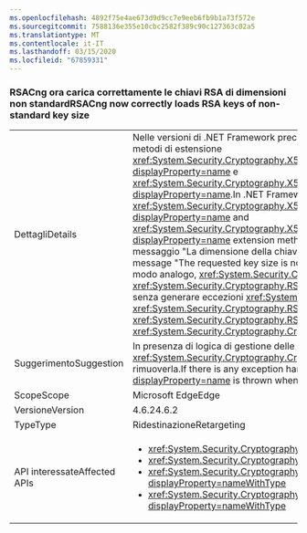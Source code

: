 ```yaml
---
ms.openlocfilehash: 4892f75e4ae673d9d9cc7e9eeb6fb9b1a73f572e
ms.sourcegitcommit: 7588136e355e10cbc2582f389c90c127363c02a5
ms.translationtype: MT
ms.contentlocale: it-IT
ms.lasthandoff: 03/15/2020
ms.locfileid: "67859331"
---
```

### <a name="rsacng-now-correctly-loads-rsa-keys-of-non-standard-key-size"></a><span data-ttu-id="c6a51-101">RSACng ora carica correttamente le chiavi RSA di dimensioni non standard</span><span class="sxs-lookup"><span data-stu-id="c6a51-101">RSACng now correctly loads RSA keys of non-standard key size</span></span>

|   |   |
|---|---|
|<span data-ttu-id="c6a51-102">Dettagli</span><span class="sxs-lookup"><span data-stu-id="c6a51-102">Details</span></span>|<span data-ttu-id="c6a51-103">Nelle versioni di .NET Framework precedenti alla 4.6.2, i clienti con chiavi di dimensioni non standard per i certificati RSA non possono accedere a queste chiavi tramite i metodi di estensione <xref:System.Security.Cryptography.X509Certificates.RSACertificateExtensions.GetRSAPublicKey(System.Security.Cryptography.X509Certificates.X509Certificate2)?displayProperty=name> e <xref:System.Security.Cryptography.X509Certificates.RSACertificateExtensions.GetRSAPrivateKey(System.Security.Cryptography.X509Certificates.X509Certificate2)?displayProperty=name>.</span><span class="sxs-lookup"><span data-stu-id="c6a51-103">In .NET Framework versions prior to 4.6.2, customers with non-standard key sizes for RSA certificates are unable to access those keys via the <xref:System.Security.Cryptography.X509Certificates.RSACertificateExtensions.GetRSAPublicKey(System.Security.Cryptography.X509Certificates.X509Certificate2)?displayProperty=name> and <xref:System.Security.Cryptography.X509Certificates.RSACertificateExtensions.GetRSAPrivateKey(System.Security.Cryptography.X509Certificates.X509Certificate2)?displayProperty=name> extension methods.</span></span>  <span data-ttu-id="c6a51-104">Viene generata un'eccezione <xref:System.Security.Cryptography.CryptographicException?displayProperty=name> con il messaggio &quot;La dimensione della chiave specificata non è supportata&quot;.</span><span class="sxs-lookup"><span data-stu-id="c6a51-104">A <xref:System.Security.Cryptography.CryptographicException?displayProperty=name> with the message &quot;The requested key size is not supported&quot; is thrown.</span></span> <span data-ttu-id="c6a51-105">Il problema è stato risolto in .NET Framework 4.6.2.</span><span class="sxs-lookup"><span data-stu-id="c6a51-105">In .NET Framework 4.6.2 this issue has been fixed.</span></span> <span data-ttu-id="c6a51-106">In modo analogo, <xref:System.Security.Cryptography.RSA.ImportParameters(System.Security.Cryptography.RSAParameters)> e <xref:System.Security.Cryptography.RSACng.ImportParameters(System.Security.Cryptography.RSAParameters)> ora funzionano con dimensioni della chiave non standard senza generare eccezioni <xref:System.Security.Cryptography.CryptographicException?displayProperty=name>.</span><span class="sxs-lookup"><span data-stu-id="c6a51-106">Similarly, <xref:System.Security.Cryptography.RSA.ImportParameters(System.Security.Cryptography.RSAParameters)> and <xref:System.Security.Cryptography.RSACng.ImportParameters(System.Security.Cryptography.RSAParameters)> now work with non-standard key sizes without throwing a <xref:System.Security.Cryptography.CryptographicException?displayProperty=name>.</span></span>|
|<span data-ttu-id="c6a51-107">Suggerimento</span><span class="sxs-lookup"><span data-stu-id="c6a51-107">Suggestion</span></span>|<span data-ttu-id="c6a51-108">In presenza di logica di gestione delle eccezioni basata sul comportamento precedente in cui viene generata una <xref:System.Security.Cryptography.CryptographicException?displayProperty=name> quando vengono usate dimensioni della chiave non standard, valutare la possibilità di rimuoverla.</span><span class="sxs-lookup"><span data-stu-id="c6a51-108">If there is any exception handling logic that relies on the previous behavior where a <xref:System.Security.Cryptography.CryptographicException?displayProperty=name> is thrown when non-standard key sizes are used, consider removing the logic.</span></span>|
|<span data-ttu-id="c6a51-109">Scope</span><span class="sxs-lookup"><span data-stu-id="c6a51-109">Scope</span></span>|<span data-ttu-id="c6a51-110">Microsoft Edge</span><span class="sxs-lookup"><span data-stu-id="c6a51-110">Edge</span></span>|
|<span data-ttu-id="c6a51-111">Versione</span><span class="sxs-lookup"><span data-stu-id="c6a51-111">Version</span></span>|<span data-ttu-id="c6a51-112">4.6.2</span><span class="sxs-lookup"><span data-stu-id="c6a51-112">4.6.2</span></span>|
|<span data-ttu-id="c6a51-113">Type</span><span class="sxs-lookup"><span data-stu-id="c6a51-113">Type</span></span>|<span data-ttu-id="c6a51-114">Ridestinazione</span><span class="sxs-lookup"><span data-stu-id="c6a51-114">Retargeting</span></span>|
|<span data-ttu-id="c6a51-115">API interessate</span><span class="sxs-lookup"><span data-stu-id="c6a51-115">Affected APIs</span></span>|<ul><li><xref:System.Security.Cryptography.RSA.ImportParameters(System.Security.Cryptography.RSAParameters)?displayProperty=nameWithType></li><li><xref:System.Security.Cryptography.RSACng.ImportParameters(System.Security.Cryptography.RSAParameters)?displayProperty=nameWithType></li><li><xref:System.Security.Cryptography.X509Certificates.RSACertificateExtensions.GetRSAPrivateKey(System.Security.Cryptography.X509Certificates.X509Certificate2)?displayProperty=nameWithType></li><li><xref:System.Security.Cryptography.X509Certificates.RSACertificateExtensions.GetRSAPublicKey(System.Security.Cryptography.X509Certificates.X509Certificate2)?displayProperty=nameWithType></li></ul>|
